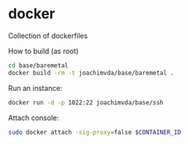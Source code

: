 docker
======

Collection of dockerfiles


How to build (as root)
```bash
cd base/baremetal
docker build -rm -t joachimvda/base/baremetal . 
```


Run an instance:
```bash
docker run -d -p 1022:22 joachimvda/base/ssh
```


Attach console:
```bash
sudo docker attach -sig-proxy=false $CONTAINER_ID
```

